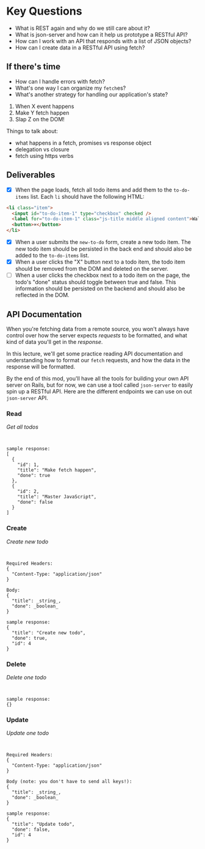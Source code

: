 # Key Questions
* What is REST again and why do we still care about it?
* What is json-server and how can it help us prototype a RESTful API?
* How can I work with an API that responds with a list of JSON objects?
* How can I create data in a RESTful API using fetch?

## If there's time
* How can I handle errors with fetch?
* What's one way I can organize my `fetch`es?
* What's another strategy for handling our application's state?

1. When X event happens
2. Make Y fetch happen
3. Slap Z on the DOM!

Things to talk about:
- what happens in a fetch, promises vs response object
- delegation vs closure
- fetch using https verbs

## Deliverables

- [x] When the page loads, fetch all todo items and add them to the `to-do-items` list. Each `li` should have the following HTML:

```html
<li class="item">
  <input id="to-do-item-1" type="checkbox" checked />
  <label for="to-do-item-1" class="js-title middle aligned content">Walk the cat</label>
  <button>×</button>
</li>
```

- [x] When a user submits the `new-to-do` form, create a new todo item. The new todo item should be persisted in the back end and should also be added to the `to-do-items` list.
- [x] When a user clicks the "X" button next to a todo item, the todo item should be removed from the DOM and deleted on the server.
- [ ] When a user clicks the checkbox next to a todo item on the page, the todo's "done" status should toggle between true and false. This information should be persisted on the backend and should also be reflected in the DOM.

## API Documentation
When you're fetching data from a remote source, you won't always have control over how the server expects _requests_ to be formatted, and what kind of data you'll get in the _response_.

In this lecture, we'll get some practice reading API documentation and understanding how to format our `fetch` requests, and how the data in the response will be formatted.

By the end of this mod, you'll have all the tools for building your own API server on Rails, but for now, we can use a tool called `json-server` to easily spin up a RESTful API. Here are the different endpoints we can use on out `json-server` API.

### Read

*Get all todos*
```


sample response:
[
  {
    "id": 1,
    "title": "Make fetch happen",
    "done": true
  },
  {
    "id": 2,
    "title": "Master JavaScript",
    "done": false
  }
]
```

### Create

*Create new todo*
```


Required Headers:
{
  "Content-Type: "application/json"
}

Body:
{
  "title": _string_,
  "done": _boolean_
}

sample response:
{
  "title": "Create new todo",
  "done": true,
  "id": 4
}
```

### Delete

*Delete one todo*
```


sample response:
{}
```

### Update

*Update one todo*
```


Required Headers:
{
  "Content-Type: "application/json"
}

Body (note: you don't have to send all keys!):
{
  "title": _string_,
  "done": _boolean_
}

sample response:
{
  "title": "Update todo",
  "done": false,
  "id": 4
}
```
